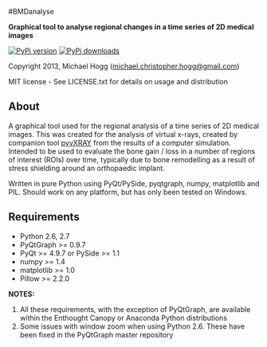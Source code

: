 #BMDanalyse

**Graphical tool to analyse regional changes in a time series of 2D medical images**

[![PyPi version](https://img.shields.io/pypi/v/bmdanalyse.svg)](https://pypi.python.org/pypi/bmdanalyse/)
[![PyPi downloads](https://img.shields.io/pypi/dm/bmdanalyse.svg)](https://pypi.python.org/pypi/bmdanalyse/)

Copyright 2013, Michael Hogg (michael.christopher.hogg@gmail.com)

MIT license - See LICENSE.txt for details on usage and distribution

## About

A graphical tool used for the regional analysis of a time series of 2D medical images. This was created for the analysis of virtual x-rays, created by companion tool [pyvXRAY](https://github.com/mhogg/pyvxray) from the results of a computer simulation. Intended to be used to evaluate the bone gain / loss in a number of regions of interest (ROIs) over time, typically due to bone remodelling as a result of stress shielding around an orthopaedic implant.

Written in pure Python using PyQt/PySide, pyqtgraph, numpy, matplotlib and PIL. Should work on any platform, but has only been tested on Windows.

## Requirements

* Python 2.6, 2.7
* PyQtGraph >= 0.9.7
* PyQt >= 4.9.7 or PySide >= 1.1
* numpy >= 1.4
* matplotlib >= 1.0
* Pillow >= 2.2.0

**NOTES:**

1.  All these requirements, with the exception of PyQtGraph, are available within the Enthought Canopy or Anaconda Python distributions
2.  Some issues with window zoom when using Python 2.6. These have been fixed in the PyQtGraph master repository
